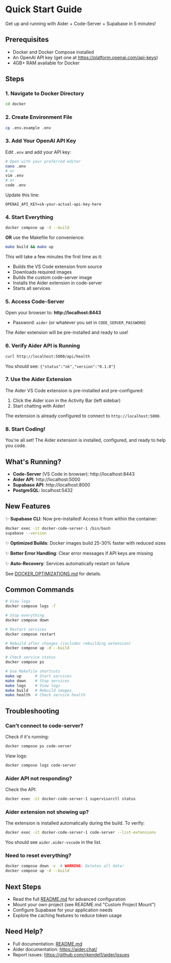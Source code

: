 # Quick Start Guide

Get up and running with Aider + Code-Server + Supabase in 5 minutes!

## Prerequisites

- Docker and Docker Compose installed
- An OpenAI API key (get one at https://platform.openai.com/api-keys)
- 4GB+ RAM available for Docker

## Steps

### 1. Navigate to Docker Directory

```bash
cd docker
```

### 2. Create Environment File

```bash
cp .env.example .env
```

### 3. Add Your OpenAI API Key

Edit `.env` and add your API key:

```bash
# Open with your preferred editor
nano .env
# or
vim .env
# or
code .env
```

Update this line:
```
OPENAI_API_KEY=sk-your-actual-api-key-here
```

### 4. Start Everything

```bash
docker compose up -d --build
```

**OR** use the Makefile for convenience:
```bash
make build && make up
```

This will take a few minutes the first time as it:
- Builds the VS Code extension from source
- Downloads required images
- Builds the custom code-server image
- Installs the Aider extension in code-server
- Starts all services

### 5. Access Code-Server

Open your browser to: **http://localhost:8443**

- Password: `aider` (or whatever you set in `CODE_SERVER_PASSWORD`)

The Aider extension will be pre-installed and ready to use!

### 6. Verify Aider API is Running

```bash
curl http://localhost:5000/api/health
```

You should see: `{"status":"ok","version":"0.1.0"}`

### 7. Use the Aider Extension

The Aider VS Code extension is pre-installed and pre-configured:

1. Click the Aider icon in the Activity Bar (left sidebar)
2. Start chatting with Aider!

The extension is already configured to connect to `http://localhost:5000`.

### 8. Start Coding!

You're all set! The Aider extension is installed, configured, and ready to help you code.

## What's Running?

- **Code-Server** (VS Code in browser): http://localhost:8443
- **Aider API**: http://localhost:5000
- **Supabase API**: http://localhost:8000
- **PostgreSQL**: localhost:5432

## New Features

✨ **Supabase CLI**: Now pre-installed! Access it from within the container:
```bash
docker exec -it docker-code-server-1 /bin/bash
supabase --version
```

✨ **Optimized Builds**: Docker images build 25-30% faster with reduced sizes

✨ **Better Error Handling**: Clear error messages if API keys are missing

✨ **Auto-Recovery**: Services automatically restart on failure

See [DOCKER_OPTIMIZATIONS.md](DOCKER_OPTIMIZATIONS.md) for details.

## Common Commands

```bash
# View logs
docker compose logs -f

# Stop everything
docker compose down

# Restart services
docker compose restart

# Rebuild after changes (includes rebuilding extension)
docker compose up -d --build

# Check service status
docker compose ps

# Use Makefile shortcuts
make up      # Start services
make down    # Stop services
make logs    # View logs
make build   # Rebuild images
make health  # Check service health
```

## Troubleshooting

### Can't connect to code-server?

Check if it's running:
```bash
docker compose ps code-server
```

View logs:
```bash
docker compose logs code-server
```

### Aider API not responding?

Check the API:
```bash
docker exec -it docker-code-server-1 supervisorctl status
```

### Aider extension not showing up?

The extension is installed automatically during the build. To verify:

```bash
docker exec -it docker-code-server-1 code-server --list-extensions
```

You should see `aider.aider-vscode` in the list.

### Need to reset everything?

```bash
docker compose down -v  # WARNING: Deletes all data!
docker compose up -d --build
```

## Next Steps

- Read the full [README.md](README.md) for advanced configuration
- Mount your own project (see README.md "Custom Project Mount")
- Configure Supabase for your application needs
- Explore the caching features to reduce token usage

## Need Help?

- Full documentation: [README.md](README.md)
- Aider documentation: https://aider.chat/
- Report issues: https://github.com/rkendel1/aider/issues
